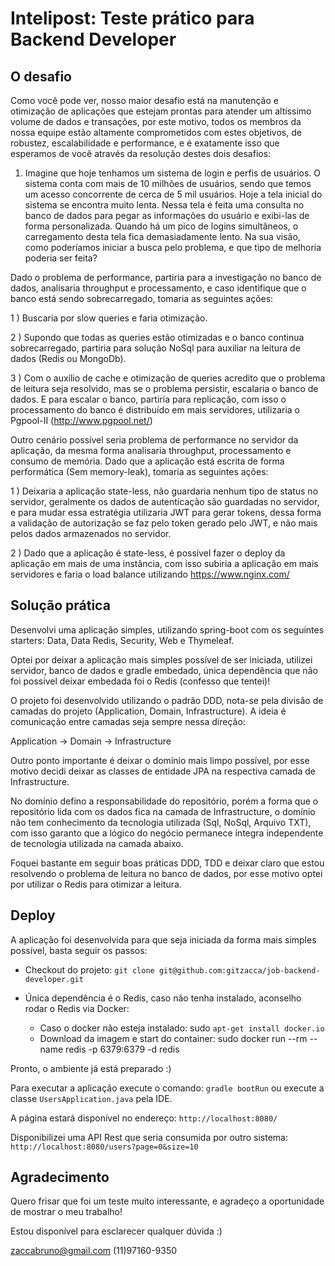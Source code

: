 # Intelipost: Teste prático para Backend Developer

## O desafio

Como você pode ver, nosso maior desafio está na manutenção e otimização de aplicações que estejam prontas para atender um altíssimo volume de dados e transações, por este motivo, todos os membros da nossa equipe estão altamente comprometidos com estes objetivos, de robustez, escalabilidade e performance, e é exatamente isso que esperamos de você através da resolução destes dois desafios:

1) Imagine que hoje tenhamos um sistema de login e perfis de usuários. O sistema conta com mais de 10 milhões de usuários, sendo que temos um acesso concorrente de cerca de 5 mil usuários. Hoje a tela inicial do sistema se encontra muito lenta. Nessa tela é feita uma consulta no banco de dados para pegar as informações do usuário e exibi-las de forma personalizada. Quando há um pico de logins simultâneos, o carregamento desta tela fica demasiadamente lento. Na sua visão, como poderíamos iniciar a busca pelo problema, e que tipo de melhoria poderia ser feita?

Dado o problema de performance, partiria para a investigação no banco de dados, analisaria throughput e processamento, e caso identifique que o banco está sendo sobrecarregado, tomaria as seguintes ações:

 1 ) Buscaria por slow queries e faria otimização.

 2 ) Supondo que todas as queries estão otimizadas e o banco continua sobrecarregado, partiria para solução NoSql para auxiliar na leitura de dados (Redis ou MongoDb).

 3 ) Com o auxílio de cache e otimização de queries acredito que o problema de leitura seja resolvido, mas se o problema persistir, escalaria o banco de dados. E para escalar o banco, partiria para replicação, com isso o processamento do banco é distribuído em mais servidores, utilizaria o Pgpool-II (http://www.pgpool.net/)

Outro cenário possível seria problema de performance no servidor da aplicação, da mesma forma analisaria throughput, processamento e consumo de memória. Dado que a aplicação está escrita de forma performática (Sem memory-leak), tomaria as seguintes ações:

 1 ) Deixaria a aplicação state-less, não guardaria nenhum tipo de status no servidor, geralmente os dados de autenticação são guardadas no servidor, e para mudar essa estratégia utilizaria JWT para gerar tokens, dessa forma a validação de autorização se faz pelo token gerado pelo JWT, e não mais pelos dados armazenados no servidor.

 2 ) Dado que a aplicação é state-less, é possível fazer o deploy da aplicação em mais de uma instância, com isso subiria a aplicação em mais servidores e faria o load balance utilizando https://www.nginx.com/


## Solução prática

Desenvolvi uma aplicação simples, utilizando spring-boot com os seguintes starters: Data, Data Redis, Security, Web e Thymeleaf.

Optei por deixar a aplicação mais simples possível de ser iniciada, utilizei servidor, banco de dados e gradle embedado, única dependência que não foi possível deixar embedada foi o Redis (confesso que tentei)!

O projeto foi desenvolvido utilizando o padrão DDD, nota-se pela divisão de camadas do projeto (Application, Domain, Infrastructure). A ideia é comunicação entre camadas seja sempre nessa direção:

Application -> Domain -> Infrastructure

Outro ponto importante é deixar o domínio mais limpo possível, por esse motivo decidi deixar as classes de entidade JPA na respectiva camada de Infrastructure.

No domínio defino a responsabilidade do repositório, porém a forma que o repositório lida com os dados fica na camada de Infrastructure, o domínio não tem conhecimento da tecnologia utilizada (Sql, NoSql, Arquivo TXT), com isso garanto que a lógico do negócio permanece íntegra independente de tecnologia utilizada na camada abaixo.

Foquei bastante em seguir boas práticas DDD, TDD e deixar claro que estou resolvendo o problema de leitura no banco de dados, por esse motivo optei por utilizar o Redis para otimizar a leitura.


## Deploy

A aplicação foi desenvolvida para que seja iniciada da forma mais simples possível, basta seguir os passos:

 * Checkout do projeto: `git clone git@github.com:gitzacca/job-backend-developer.git`

 * Única dependência é o Redis, caso não tenha instalado, aconselho rodar o Redis via Docker:

	- Caso o docker não esteja instalado: sudo `apt-get install docker.io`
	- Download da imagem e start do container: sudo docker run --rm --name redis -p 6379:6379 -d redis

Pronto, o ambiente já está preparado :)

Para executar a aplicação execute o comando: `gradle bootRun` ou execute a classe `UsersApplication.java` pela IDE.

A página estará disponível no endereço: `http://localhost:8080/`

Disponibilizei uma API Rest que seria consumida por outro sistema: `http://localhost:8080/users?page=0&size=10`

## Agradecimento

Quero frisar que foi um teste muito interessante, e agradeço a oportunidade de mostrar o meu trabalho!

Estou disponível para esclarecer qualquer dúvida :)


zaccabruno@gmail.com
(11)97160-9350